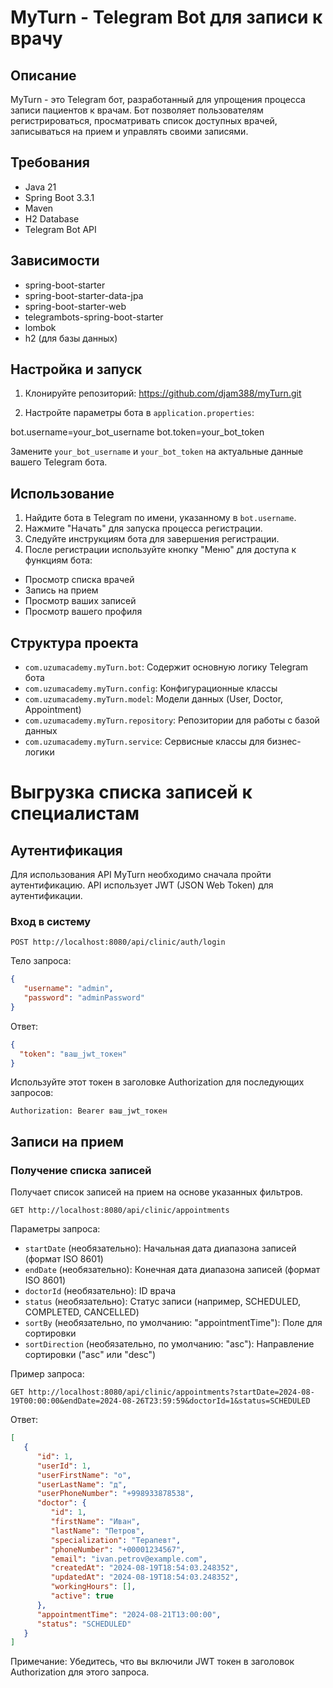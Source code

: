 # MyTurn - Telegram Bot для записи к врачу

## Описание
MyTurn - это Telegram бот, разработанный для упрощения процесса записи пациентов к врачам. Бот позволяет пользователям регистрироваться, просматривать список доступных врачей, записываться на прием и управлять своими записями.

## Требования
- Java 21
- Spring Boot 3.3.1
- Maven
- H2 Database
- Telegram Bot API

## Зависимости
- spring-boot-starter
- spring-boot-starter-data-jpa
- spring-boot-starter-web
- telegrambots-spring-boot-starter
- lombok
- h2 (для базы данных)

## Настройка и запуск

1. Клонируйте репозиторий:
   https://github.com/djam388/myTurn.git

2. Настройте параметры бота в `application.properties`:

bot.username=your_bot_username
bot.token=your_bot_token

Замените `your_bot_username` и `your_bot_token` на актуальные данные вашего Telegram бота.

## Использование

1. Найдите бота в Telegram по имени, указанному в `bot.username`.
2. Нажмите "Начать" для запуска процесса регистрации.
3. Следуйте инструкциям бота для завершения регистрации.
4. После регистрации используйте кнопку "Меню" для доступа к функциям бота:
- Просмотр списка врачей
- Запись на прием
- Просмотр ваших записей
- Просмотр вашего профиля

## Структура проекта

- `com.uzumacademy.myTurn.bot`: Содержит основную логику Telegram бота
- `com.uzumacademy.myTurn.config`: Конфигурационные классы
- `com.uzumacademy.myTurn.model`: Модели данных (User, Doctor, Appointment)
- `com.uzumacademy.myTurn.repository`: Репозитории для работы с базой данных
- `com.uzumacademy.myTurn.service`: Сервисные классы для бизнес-логики

# Выгрузка списка записей к специалистам



## Аутентификация

Для использования API MyTurn необходимо сначала пройти аутентификацию. API использует JWT (JSON Web Token) для аутентификации.

### Вход в систему

```
POST http://localhost:8080/api/clinic/auth/login
```

Тело запроса:
```json
{
   "username": "admin",
   "password": "adminPassword"
}
```

Ответ:
```json
{
  "token": "ваш_jwt_токен"
}
```

Используйте этот токен в заголовке Authorization для последующих запросов:
```
Authorization: Bearer ваш_jwt_токен
```

## Записи на прием

### Получение списка записей

Получает список записей на прием на основе указанных фильтров.

```
GET http://localhost:8080/api/clinic/appointments
```

Параметры запроса:
- `startDate` (необязательно): Начальная дата диапазона записей (формат ISO 8601)
- `endDate` (необязательно): Конечная дата диапазона записей (формат ISO 8601)
- `doctorId` (необязательно): ID врача
- `status` (необязательно): Статус записи (например, SCHEDULED, COMPLETED, CANCELLED)
- `sortBy` (необязательно, по умолчанию: "appointmentTime"): Поле для сортировки
- `sortDirection` (необязательно, по умолчанию: "asc"): Направление сортировки ("asc" или "desc")

Пример запроса:
```
GET http://localhost:8080/api/clinic/appointments?startDate=2024-08-19T00:00:00&endDate=2024-08-26T23:59:59&doctorId=1&status=SCHEDULED
```

Ответ:
```json
[
   {
      "id": 1,
      "userId": 1,
      "userFirstName": "о",
      "userLastName": "д",
      "userPhoneNumber": "+998933878538",
      "doctor": {
         "id": 1,
         "firstName": "Иван",
         "lastName": "Петров",
         "specialization": "Терапевт",
         "phoneNumber": "+00001234567",
         "email": "ivan.petrov@example.com",
         "createdAt": "2024-08-19T18:54:03.248352",
         "updatedAt": "2024-08-19T18:54:03.248352",
         "workingHours": [],
         "active": true
      },
      "appointmentTime": "2024-08-21T13:00:00",
      "status": "SCHEDULED"
   }
]
```

Примечание: Убедитесь, что вы включили JWT токен в заголовок Authorization для этого запроса.